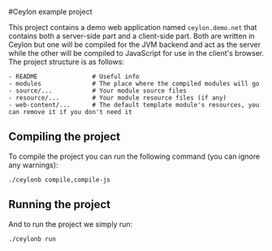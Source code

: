 #Ceylon example project

This project contains a demo web application named `ceylon.demo.net` that contains both a server-side part and a client-side part. Both are written in Ceylon but one will be compiled for the JVM backend and act as the server while the other will be compiled to JavaScript for use in the client's browser. The project structure is as follows:

```
- README               # Useful info
- modules              # The place where the compiled modules will go
- source/...           # Your module source files
- resource/...         # Your module resource files (if any)
- web-content/...      # The default template module's resources, you can remove it if you don't need it
```

## Compiling the project

To compile the project you can run the following command (you can ignore any warnings):

    ./ceylonb compile,compile-js

## Running the project

And to run the project we simply run:

    ./ceylonb run
    
